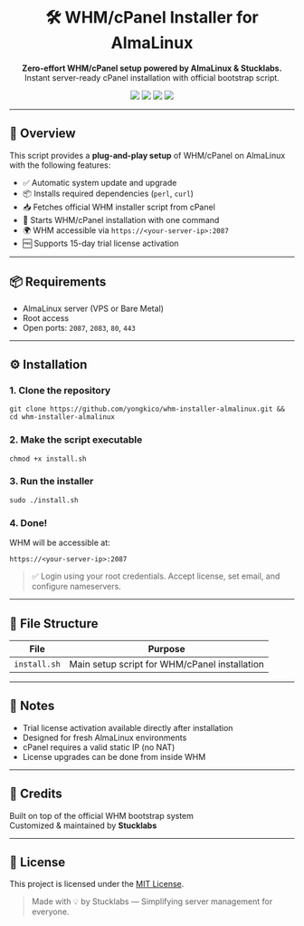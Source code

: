 <h1 align="center">🛠️ WHM/cPanel Installer for AlmaLinux</h1>
<p align="center">
  <b>Zero-effort WHM/cPanel setup powered by AlmaLinux & Stucklabs.</b><br>
  Instant server-ready cPanel installation with official bootstrap script.
</p>

<p align="center">
  <img src="https://img.shields.io/badge/WHM-AlmaLinux-blue?style=flat-square">
  <img src="https://img.shields.io/badge/Platform-AlmaLinux-orange?style=flat-square">
  <img src="https://img.shields.io/badge/License-MIT-green?style=flat-square">
  <img src="https://img.shields.io/badge/Maintained-Yes-success?style=flat-square">
</p>

---

## 🚀 Overview

This script provides a **plug-and-play setup** of WHM/cPanel on AlmaLinux with the following features:

- ✅ Automatic system update and upgrade
- 📦 Installs required dependencies (`perl`, `curl`)
- 📥 Fetches official WHM installer script from cPanel
- 🚀 Starts WHM/cPanel installation with one command
- 🌍 WHM accessible via `https://<your-server-ip>:2087`
- 🆓 Supports 15-day trial license activation

---

## 📦 Requirements

- AlmaLinux server (VPS or Bare Metal)
- Root access
- Open ports: `2087`, `2083`, `80`, `443`

---

## ⚙️ Installation

### 1. Clone the repository

    git clone https://github.com/yongkico/whm-installer-almalinux.git && cd whm-installer-almalinux

### 2. Make the script executable

    chmod +x install.sh

### 3. Run the installer

    sudo ./install.sh

### 4. Done!

WHM will be accessible at:

    https://<your-server-ip>:2087

> ✅ Login using your root credentials. Accept license, set email, and configure nameservers.

---

## 📁 File Structure

| File         | Purpose                                       |
|--------------|-----------------------------------------------|
| `install.sh` | Main setup script for WHM/cPanel installation |

---

## 📌 Notes

- Trial license activation available directly after installation
- Designed for fresh AlmaLinux environments
- cPanel requires a valid static IP (no NAT)
- License upgrades can be done from inside WHM

---

## 🤝 Credits

Built on top of the official WHM bootstrap system  
Customized & maintained by **Stucklabs**

---

## 📝 License

This project is licensed under the [MIT License](LICENSE).

> Made with 💡 by Stucklabs — Simplifying server management for everyone.
